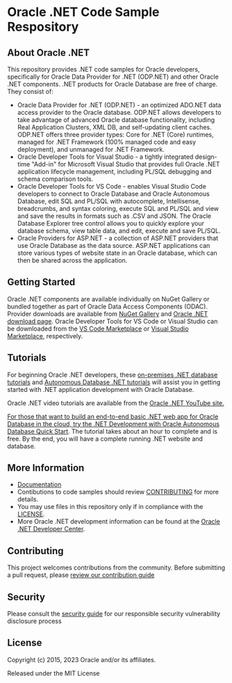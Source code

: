 <!-- Note: The Oracle .NET Code Sample Repository has moved to this <a href="https://github.com/oracle/oracle-db-examples/tree/master/dotnet">new location</a>. -->

# Oracle .NET Code Sample Respository

## About Oracle .NET
This repository provides .NET code samples for Oracle developers, specifically for Oracle Data Provider for .NET (ODP.NET)
and other Oracle .NET components. .NET products for Oracle Database are free of charge. They consist of:

<ul>
<li>Oracle Data Provider for .NET (ODP.NET) - an optimized ADO.NET data access provider to the Oracle database. ODP.NET allows developers to take advantage of advanced Oracle database functionality, including Real Application Clusters, XML DB, and self-updating client caches. ODP.NET offers three provider types: Core for .NET (Core) runtimes, managed for .NET Framework (100% managed code and easy deployment), and unmanaged for .NET Framework.</li>
<li>Oracle Developer Tools for Visual Studio - a tightly integrated design-time "Add-in" for Microsoft Visual Studio that provides full Oracle .NET application lifecycle management, including PL/SQL debugging and schema comparison tools.</li>
  <li>Oracle Developer Tools for VS Code - enables Visual Studio Code developers to connect to Oracle Database and Oracle Autonomous Database, edit SQL and PL/SQL with autocomplete, Intellisense, breadcrumbs, and syntax coloring, execute SQL and PL/SQL and view and save the results in formats such as .CSV and JSON. The Oracle Database Explorer tree control allows you to quickly explore your database schema, view table data, and edit, execute and save PL/SQL.</li>
<li>Oracle Providers for ASP.NET - a collection of ASP.NET providers that use Oracle Database as the data source. ASP.NET applications can store various types of website state in an Oracle database, which can then be shared across the application.</li>
</ul>

## Getting Started
Oracle .NET components are available individually on NuGet Gallery or bundled together as part of Oracle Data Access Components (ODAC). Provider downloads are available from <a href="https://www.nuget.org/packages?q=oracle">NuGet Gallery<a> and <a href="https://www.oracle.com/database/technologies/net-downloads.html">Oracle .NET download page</a>. Oracle Developer Tools for VS Code or Visual Studio can be downloaded from the <a href="https://marketplace.visualstudio.com/items?itemName=Oracle.oracledevtools">VS Code Marketplace</a> or <a href="https://marketplace.visualstudio.com/publishers/OracleCorporation">Visual Studio Marketplace</a>, respectively.

## Tutorials
For beginning Oracle .NET developers, these <a href="https://www.oracle.com/tools/technologies/quickstart-dotnet-for-oracle-database.html">on-premises .NET database tutorials</a> and <a href="https://www.oracle.com/database/technologies/appdev/dotnet/adbdotnetquickstarts.html">Autonomous Database .NET tutorials</a> will assist you in getting started with .NET application development with Oracle Database. 
  
Oracle .NET video tutorials are available from the <a href="https://www.youtube.com/user/OracleDOTNETTeam">Oracle .NET YouTube site.
  
For those that want to build an end-to-end basic .NET web app for Oracle Database in the cloud, try the <a href="https://apexapps.oracle.com/pls/apex/dbpm/r/livelabs/view-workshop?wid=3359">.NET Development with Oracle Autonomous Database Quick Start</a>. The tutorial takes about an hour to complete and is free. By the end, you will have a complete running .NET website and database.

## More Information
<ul>
<li><a href="https://docs.oracle.com/en/database/oracle/oracle-data-access-components/index.html">Documentation</a></li>
<li>Contibutions to code samples should review <a href="CONTRIBUTING.md">CONTRIBUTING</a> for more details.</li>
<li>You may use files in this repository only if in compliance with the <a href="LICENSE">LICENSE</a>.</li>
<li>More Oracle .NET development information can be found at the <a href="http://otn.oracle.com/dotnet">Oracle .NET Developer Center</a>.</li>
</ul>

## Contributing

This project welcomes contributions from the community. Before submitting a pull request, please [review our contribution guide](./CONTRIBUTING.md)

## Security

Please consult the [security guide](./SECURITY.md) for our responsible security vulnerability disclosure process

## License

Copyright (c) 2015, 2023 Oracle and/or its affiliates.

Released under the MIT License
